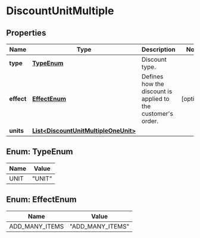 

# DiscountUnitMultiple


## Properties

| Name | Type | Description | Notes |
|------------ | ------------- | ------------- | -------------|
|**type** | [**TypeEnum**](#TypeEnum) | Discount type. |  |
|**effect** | [**EffectEnum**](#EffectEnum) | Defines how the discount is applied to the customer&#39;s order. |  [optional] |
|**units** | [**List&lt;DiscountUnitMultipleOneUnit&gt;**](DiscountUnitMultipleOneUnit.md) |  |  |



## Enum: TypeEnum

| Name | Value |
|---- | -----|
| UNIT | &quot;UNIT&quot; |



## Enum: EffectEnum

| Name | Value |
|---- | -----|
| ADD_MANY_ITEMS | &quot;ADD_MANY_ITEMS&quot; |



